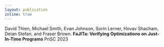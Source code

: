 ```yaml
---
layout: publication
inline: true
---
```


<tr valign="top">
<td class="bibtexnumber" align="right">
</td>
<td class="bibtexitem">
David Thien, Michael Smith, Evan Johnson, Sorin Lerner, Hovav Shacham, Deian Stefan, and Fraser Brown.
<b>FaJITa: Verifying Optimizations on Just-In-Time Programs</b>
PriSC 2023 <br> 
<!-- [ 
<a href="https://dl.acm.org/doi/pdf/10.1145/3498688">paper</a>
 | 
<a href="https://github.com/PLSysSec/zerocost_root">code</a>
 | 
<a href="https://cseweb.ucsd.edu//~dstefan/pubs/kolosick:2022:isolation.bib">bibtex</a>
] -->

</td>
</tr>
